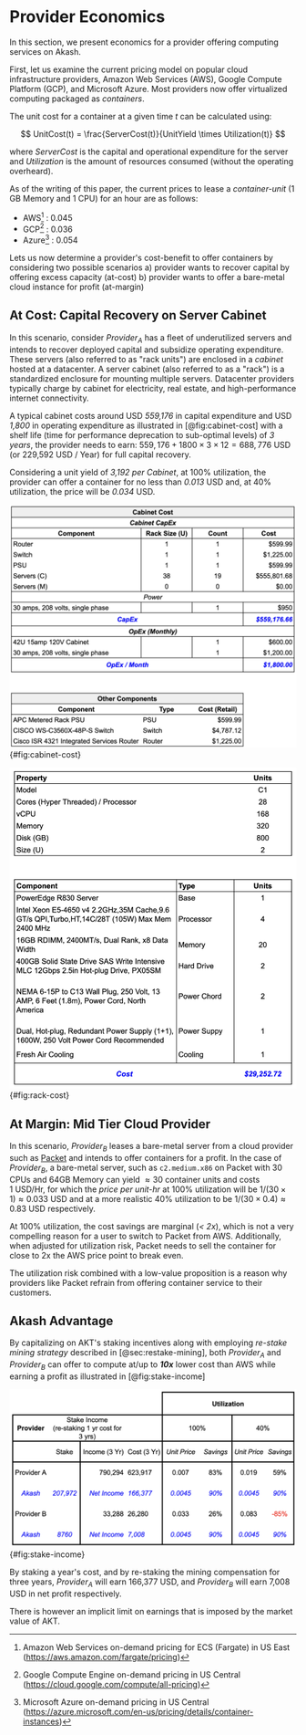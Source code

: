 # Provider Economics

In this section, we present economics for a provider offering computing services on Akash. 

First, let us examine the current pricing model on popular cloud infrastructure providers, Amazon Web Services (AWS), Google Compute Platform (GCP), and Microsoft Azure. Most providers now offer virtualized computing packaged as *containers*.

The unit cost for a container at a given time $t$ can be calculated using:

$$
UnitCost(t) = \frac{ServerCost(t)}{UnitYield \times Utilization(t)}
$$

where $ServerCost$ is the capital and operational expenditure for the server and $Utilization$ is the amount of resources consumed (without the operating overheard). 

As of the writing of this paper, the current prices to lease a *container-unit* (1 GB Memory and 1 CPU) for an hour are as follows:

- AWS[^1] : 0.045
- GCP[^2] : 0.036 
- Azure[^3] : 0.054 

[^1]: Amazon Web Services on-demand pricing for ECS (Fargate) in US East (https://aws.amazon.com/fargate/pricing)
[^2]: Google Compute Engine on-demand pricing in US Central (https://cloud.google.com/compute/all-pricing)
[^3]: Microsoft Azure on-demand pricing in US Central (https://azure.microsoft.com/en-us/pricing/details/container-instances)

Lets us now determine a provider's cost-benefit to offer containers by considering two possible scenarios a) provider wants to recover capital by offering excess capacity (at-cost) b) provider wants to offer a bare-metal cloud instance for profit (at-margin) 
 
## At Cost: Capital Recovery on Server Cabinet

In this scenario, consider $Provider_A$ has a fleet of underutilized servers and intends to recover deployed capital and subsidize operating expenditure. These servers (also referred to as "rack units") are enclosed in a *cabinet* hosted at a datacenter. A server cabinet (also referred to as a "rack") is a standardized enclosure for mounting multiple servers. Datacenter providers typically charge by cabinet for electricity, real estate, and high-performance internet connectivity.

A typical cabinet costs around USD *559,176* in capital expenditure and USD *1,800* in operating expenditure as illustrated in [@fig:cabinet-cost] with a shelf life (time for performance deprecation to sub-optimal levels) of *3 years*, the provider needs to earn: $559,176 + 1800 \times 3 \times 12 = 688,776$ USD (or 229,592 USD / Year) for full capital recovery.

Considering a unit yield of *3,192 per Cabinet*, at 100% utilization, the provider can offer a container for no less than *0.013* USD and, at 40% utilization, the price will be *0.034* USD.

![Server cabinet specification with capital and operating expenditures for a unit that can enclose 19 cloud-grade servers illustrated in [@fig:rack-cost].](figures/cabinet-cost.png){#fig:cabinet-cost}

![Retail pricing and specification for a high performance, cloud-grade server.](figures/rack-cost.png){#fig:rack-cost}

## At Margin: Mid Tier Cloud Provider

In this scenario, $Provider_B$ leases a bare-metal server from a cloud provider such as [Packet](https://www.packet.com/) and intends to offer containers for a profit. In the case of $Provider_B$, a bare-metal server, such as `c2.medium.x86` on Packet with 30 CPUs and 64GB Memory can yield $\approx 30~\text{container units}$ and costs $1~\text{USD/Hr}$, for which the *price per unit-hr* at 100% utilization will be $1/(30 \times 1) \approx 0.033$ USD and at a more realistic 40% utilization to be $1/(30 \times 0.4) \approx 0.83$ USD respectively.

At 100% utilization, the cost savings are marginal (*< 2x*), which is not a very compelling reason for a user to switch to Packet from AWS. Additionally, when adjusted for utilization risk, Packet needs to sell the container for close to 2x the AWS price point to break even.

The utilization risk combined with a low-value proposition is a reason why providers like Packet refrain from offering container service to their customers.

## Akash Advantage

By capitalizing on AKT's staking incentives along with employing *re-stake mining strategy* described in [@sec:restake-mining], both $Provider_A$ and $Provider_B$ can offer to compute at/up to ***10x*** lower cost than AWS while earning a profit as illustrated in [@fig:stake-income]

![Staked income for providers over three years when re-staking on the initial stake for three years](figures/stake-income.png){#fig:stake-income}

By staking a year's cost, and by re-staking the mining compensation for three years, $Provider_A$ will earn 166,377 USD, and $Provider_B$ will earn 7,008 USD in net profit respectively.

There is however an implicit limit on earnings that is imposed by the market value of AKT.
